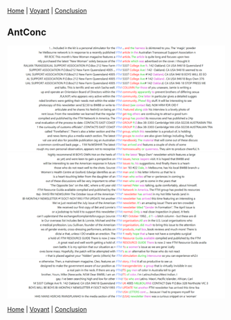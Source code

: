 [Home](index.md) | [Voyant](Voyant.md) | [Conclusion](Conclusion.md)



## AntConc


![](Screenshots/AntConcFTM1.png)
![](Screenshots/AntConcFTM2.png)
![](Screenshots/AntConcFTM3.png)




[Home](index.md) | [Voyant](Voyant.md) | [Conclusion](Conclusion.md)
